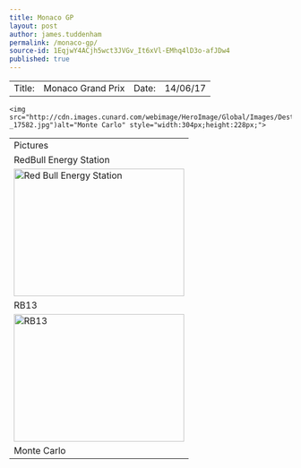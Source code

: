 ```yaml
---
title: Monaco GP
layout: post
author: james.tuddenham
permalink: /monaco-gp/
source-id: 1EqjwY4ACjh5wct3JVGv_It6xVl-EMhq4lD3o-afJDw4
published: true
---
```

<table>
  <tr>
    <td>Title:  </td>
    <td>Monaco Grand Prix</td>
    <td> Date:  </td>
    <td>14/06/17</td>
  </tr>
</table>


<table>
  <tr>
    <td>Pictures</td>
  </tr>
  <tr>
    <td>RedBull Energy Station</td>
  </tr>
  <tr>
    <td> 

<img src="https://image.redbull.com/rbcom/010/2014-05-22/1331653260402_2/0010/1/1500/1000/1/red-bull-energy-station-in-monte-carlo-harbour-as-viewed-by-cartoonist-cirebox.png" alt="Red Bull Energy Station" style="width:304px;height:228px;">
 
 </tr>
  <tr>
    <td>RB13</td>
  </tr>
  <tr>
    <td>
    
<img src="https://www.motorsportweek.com/admin/ckfinder/userfiles/images/Features/jm17127fe100.jpg" alt="RB13" style="width:304px;height:228px;">
 
 </tr>
  <tr>
    <td>Monte Carlo</td>
  </tr>
  <tr>
    
    <img src="http://cdn.images.cunard.com/webimage/HeroImage/Global/Images/Destinations/Monte_Carlo-_17582.jpg")alt="Monte Carlo" style="width:304px;height:228px;">
  
  </tr>
</table>


